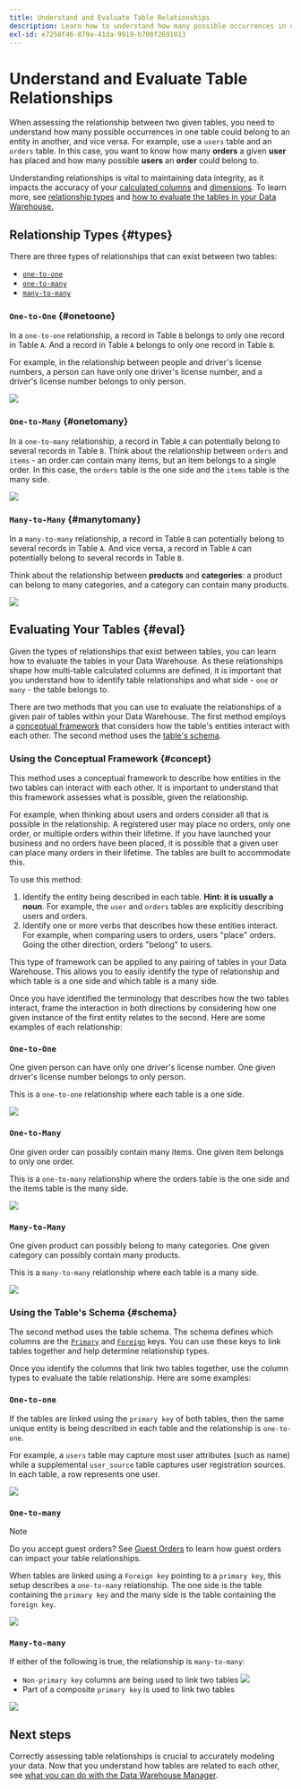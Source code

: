 ```yaml
---
title: Understand and Evaluate Table Relationships
description: Learn how to understand how many possible occurrences in one table could belong to an entity in another.
exl-id: e7256f46-879a-41da-9919-b700f2691013
---
```

# Understand and Evaluate Table Relationships

When assessing the relationship between two given tables, you need to understand how many possible occurrences in one table could belong to an entity in another, and vice versa. For example, use a `users` table and an `orders` table. In this case, you want to know how many **orders** a given **user** has placed and how many possible **users** an **order** could belong to.

Understanding relationships is vital to maintaining data integrity, as it impacts the accuracy of your [calculated columns](../data-warehouse-mgr/creating-calculated-columns.md) and [dimensions](../data-warehouse-mgr/manage-data-dimensions-metrics.md). To learn more, see [relationship types](#types) and [how to evaluate the tables in your Data Warehouse.](#eval)

## Relationship Types {#types}

There are three types of relationships that can exist between two tables:

* [`one-to-one`](#onetoone)
* [`one-to-many`](#onetomany)
* [`many-to-many`](#manytomany)

### `One-to-One` {#onetoone}

In a `one-to-one` relationship, a record in Table `B` belongs to only one record in Table `A`. And a record in Table `A` belongs to only one record in Table `B`.

For example, in the relationship between people and driver's license numbers, a person can have only one driver's license number, and a driver's license number belongs to only person.

![](../../assets/one-to-one.png)

### `One-to-Many` {#onetomany}

In a `one-to-many` relationship, a record in Table `A` can potentially belong to several records in Table `B`. Think about the relationship between `orders` and `items` - an order can contain many items, but an item belongs to a single order. In this case, the `orders` table is the one side and the `items` table is the many side.

![](../../assets/one-to-many_001.png)

### `Many-to-Many` {#manytomany}

In a `many-to-many` relationship, a record in Table `B` can potentially belong to several records in Table `A`. And vice versa, a record in Table `A` can potentially belong to several records in Table `B`.

Think about the relationship between **products** and **categories**: a product can belong to many categories, and a category can contain many products.

![](../../assets/many-to-many.png)

## Evaluating Your Tables {#eval}

Given the types of relationships that exist between tables, you can learn how to evaluate the tables in your Data Warehouse. As these relationships shape how multi-table calculated columns are defined, it is important that you understand how to identify table relationships and what side - `one` or `many` - the table belongs to.

There are two methods that you can use to evaluate the relationships of a given pair of tables within your Data Warehouse. The first method employs a [conceptual framework](#concept) that considers how the table's entities interact with each other. The second method uses the [table's schema](#schema).

### Using the Conceptual Framework {#concept}

This method uses a conceptual framework to describe how entities in the two tables can interact with each other. It is important to understand that this framework assesses what is possible, given the relationship.

For example, when thinking about users and orders consider all that is possible in the relationship. A registered user may place no orders, only one order, or multiple orders within their lifetime. If you have launched your business and no orders have been placed, it is possible that a given user can place many orders in their lifetime. The tables are built to accommodate this.

To use this method:

1. Identify the entity being described in each table. **Hint: it is usually a noun**. For example, the `user` and `orders` tables are explicitly describing users and orders.
1. Identify one or more verbs that describes how these entities interact. For example, when comparing users to orders, users "place" orders. Going the other direction, orders "belong" to users.

This type of framework can be applied to any pairing of tables in your Data Warehouse. This allows you to easily identify the type of relationship and which table is a one side and which table is a many side.

Once you have identified the terminology that describes how the two tables interact, frame the interaction in both directions by considering how one given instance of the first entity relates to the second. Here are some examples of each relationship:

### `One-to-One`

One given person can have only one driver's license number. One given driver's license number belongs to only person.

This is a `one-to-one` relationship where each table is a one side.

![](../../assets/one-to-one3.png)

### `One-to-Many`

One given order can possibly contain many items. One given item belongs to only one order.

This is a `one-to-many` relationship where the orders table is the one side and the items table is the many side.

![](../../assets/one-to-many3.png)

### `Many-to-Many`

One given product can possibly belong to many categories. One given category can possibly contain many products.

This is a `many-to-many` relationship where each table is a many side.

![](../../assets/many-to-many3.png)

### Using the Table's Schema {#schema}

The second method uses the table schema. The schema defines which columns are the [`Primary`](https://en.wikipedia.org/wiki/Unique_key) and [`Foreign`](https://en.wikipedia.org/wiki/Foreign_key) keys. You can use these keys to link tables together and help determine relationship types.

Once you identify the columns that link two tables together, use the column types to evaluate the table relationship. Here are some examples:

### `One-to-one`

If the tables are linked using the `primary key` of both tables, then the same unique entity is being described in each table and the relationship is `one-to-one`.

For example, a `users` table may capture most user attributes (such as name) while a supplemental `user_source` table captures user registration sources. In each table, a row represents one user.

![](../../assets/one-to-one1.png)

### `One-to-many`

>[!NOTE]
>
>Do you accept guest orders? See [Guest Orders](../data-warehouse-mgr/guest-orders.md) to learn how guest orders can impact your table relationships.

When tables are linked using a `Foreign key` pointing to a `primary key`, this setup describes a `one-to-many` relationship. The one side is the table containing the `primary key` and the many side is the table containing the `foreign key`.

![](../../assets/one-to-many1.png)

### `Many-to-many`

If either of the following is true, the relationship is `many-to-many`:

* `Non-primary key` columns are being used to link two tables
    ![](../../assets/many-to-many1.png)
* Part of a composite `primary key` is used to link two tables

![](../../assets/many-to-mnay2.png)

## Next steps

Correctly assessing table relationships is crucial to accurately modeling your data. Now that you understand how tables are related to each other, see [what you can do with the Data Warehouse Manager](../data-warehouse-mgr/tour-dwm.md).
